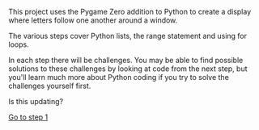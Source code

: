 This project uses the Pygame Zero addition to Python to create a display where letters follow one another around a window.

The various steps cover Python lists, the range statement and using for loops.

In each step there will be challenges. You may be able to find possible solutions to these challenges by looking at code from the next step, but you'll learn much more about Python coding if you try to solve the challenges yourself first.

Is this updating?

[Go to step 1](Step1-display_letter_S)
